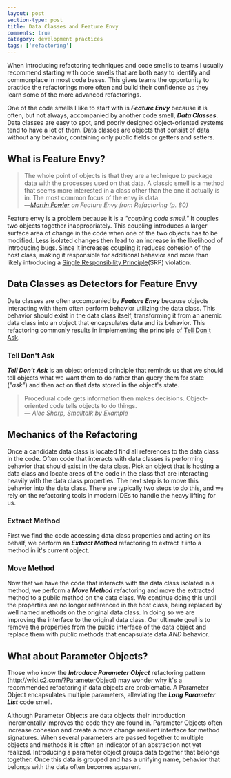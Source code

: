 ```yaml
---
layout: post
section-type: post
title: Data Classes and Feature Envy 
comments: true
category: development practices
tags: ['refactoring']
---
```


When introducing refactoring techniques and code smells to teams I usually recommend starting with code smells that are both easy to identify and commonplace in most code bases. This gives teams the opportunity to practice the refactorings more often and build their confidence as they learn some of the more advanced refactorings. 

One of the code smells I like to start with is _**Feature Envy**_ because it is often, but not always, accompanied by another code smell, _**Data Classes**_. Data classes are easy to spot, and poorly designed object-oriented systems tend to have a lot of them. Data classes are objects that consist of data without any behavior, containing only public fields or getters and setters. 

## What is Feature Envy?

> The whole point of objects is that they are a technique to package data with the processes used on that data. A classic smell is a method that seems more interested in a class other than the one it actually is in. The most common focus of the envy is data.  
> &mdash;_[Martin Fowler](http://www.martinfowler.com) on Feature Envy from Refactoring (p. 80)_

Feature envy is a problem because it is a _"coupling code smell."_ It couples two objects together inappropriately. This coupling introduces a larger surface area of change in the code when one of the two objects has to be modified. Less isolated changes then lead to an increase in the likelihood of introducing bugs. Since it increases coupling it reduces cohesion of the host class, making it responsible for additional behavior and more than likely introducing a [Single Responsibility Principle](https://en.wikipedia.org/wiki/Single_responsibility_principle)(SRP) violation.

## Data Classes as Detectors for Feature Envy

Data classes are often accompanied by _**Feature Envy**_ because objects interacting with them often perform behavior utilizing the data class. This behavior should exist in the data class itself, transforming it from an anemic data class into an object that encapsulates data and its behavior. This refactoring commonly results in implementing the principle of [Tell Don't Ask](https://pragprog.com/articles/tell-dont-ask).

### Tell Don't Ask

_**Tell Don't Ask**_ is an object oriented principle that reminds us that we should tell objects what we want them to do rather than query them for state (_"ask"_) and then act on that data stored in the object's state.

> Procedural code gets information then makes decisions. Object-oriented code tells objects to do things.    
> &mdash; _Alec Sharp, Smalltalk by Example_

## Mechanics of the Refactoring

Once a candidate data class is located find all references to the data class in the code. Often code that interacts with data classes is performing behavior that should exist in the data class. Pick an object that is hosting a data class and locate areas of the code in the class that are interacting heavily with the data class properties. The next step is to move this behavior into the data class. There are typically two steps to do this, and we rely on the refactoring tools in modern IDEs to handle the heavy lifting for us. 

### Extract Method

First we find the code accessing data class properties and acting on its behalf, we perform an _**Extract Method**_ refactoring to extract it into a method in it's current object. 

### Move Method

Now that we have the code that interacts with the data class isolated in a method, we perform a _**Move Method**_ refactoring and move the extracted method to a public method on the data class. We continue doing this until the properties are no longer referenced in the host class, being replaced by well named methods on the original data class. In doing so we are improving the interface to the original data class. Our ultimate goal is to remove the properties from the public interface of the data object and replace them with public methods that encapsulate data *AND* behavior.

## What about Parameter Objects?

Those who know the _**Introduce Parameter Object**_ refactoring pattern (http://wiki.c2.com/?ParameterObject) may wonder why it's a recommended refactoring if data objects are problematic. A Parameter Object encapsulates multiple parameters, alleviating the _**Long Parameter List**_ code smell. 

Although Parameter Objects are data objects their introduction incrementally improves the code they are found in. Parameter Objects often increase cohesion and create a more change resilient interface for method signatures. When several parameters are passed together to multiple objects and methods it is often an indicator of an abstraction not yet realized. Introducing a parameter object groups data together that belongs together. Once this data is grouped and has a unifying name, behavior that belongs with the data often becomes apparent.
